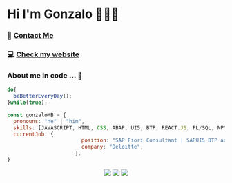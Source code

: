 <h1 align="left">Hi I'm Gonzalo 👋👨‍💻</h1>
<div align="left">
  <h3> 📝 
    <a href="https://www.linkedin.com/in/gonzalo-meana-balseiro-90a523188/">
      Contact Me
    </a>
  </h3>
    <h3> 💻  
    <a href="http://gonzalomb.com">
      Check my website
    </a>
  </h3>
</div>

### About me in code ... 🤔

```js
do{
  beBetterEveryDay();
}while(true);

const gonzaloMB = {
  pronouns: "he" | "him",
  skills: [JAVASCRIPT, HTML, CSS, ABAP, UI5, BTP, REACT.JS, PL/SQL, NPM, NODE.JS, CDS, ODATA],
  currentJob: {
                        position: "SAP Fiori Consultant | SAPUI5 BTP analyst-developer",
                        company: "Deloitte",
                      },
}
```
<div align="center">
  <img src="https://img.shields.io/badge/JavaScript-323330?style=for-the-badge&logo=javascript&logoColor=F7DF1E" /> <img src="https://img.shields.io/badge/HTML5-E34F26?style=for-the-badge&logo=html5&logoColor=white"> <img src="https://img.shields.io/badge/CSS3-1572B6?style=for-the-badge&logo=css3&logoColor=white">
</div>


